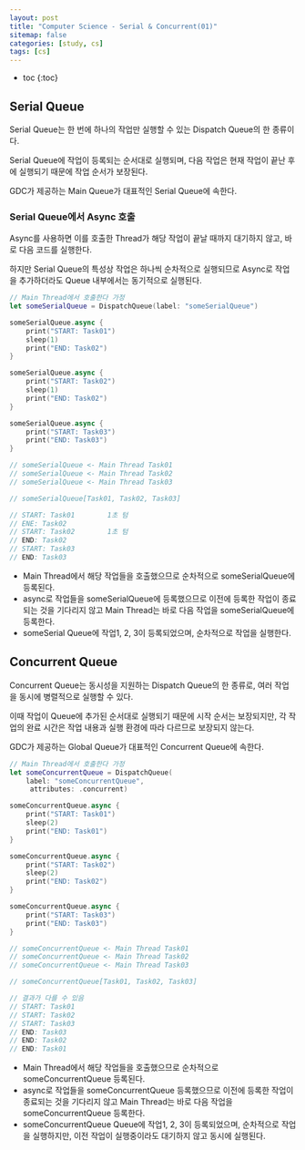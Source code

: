 ```yaml
---
layout: post
title: "Computer Science - Serial & Concurrent(01)"
sitemap: false
categories: [study, cs]
tags: [cs]
---
```


* toc
{:toc}

## Serial Queue
Serial Queue는 한 번에 하나의 작업만 실행할 수 있는 Dispatch Queue의 한 종류이다.     

Serial Queue에 작업이 등록되는 순서대로 실행되며, 다음 작업은 현재 작업이 끝난 후에 실행되기 때문에 작업 순서가 보장된다.

GDC가 제공하는 Main Queue가 대표적인 Serial Queue에 속한다.

### Serial Queue에서 Async 호출
Async를 사용하면 이를 호출한 Thread가 해당 작업이 끝날 때까지 대기하지 않고, 바로 다음 코드를 실행한다. 

하지만 Serial Queue의 특성상 작업은 하나씩 순차적으로 실행되므로 Async로 작업을 추가하더라도 Queue 내부에서는 동기적으로 실행된다.
~~~swift
// Main Thread에서 호출한다 가정
let someSerialQueue = DispatchQueue(label: "someSerialQueue")

someSerialQueue.async {
    print("START: Task01")
    sleep(1)
    print("END: Task02")
}

someSerialQueue.async {
    print("START: Task02")
    sleep(1)
    print("END: Task02")
}

someSerialQueue.async {
    print("START: Task03")
    print("END: Task03")
}

// someSerialQueue <- Main Thread Task01
// someSerialQueue <- Main Thread Task02
// someSerialQueue <- Main Thread Task03

// someSerialQueue[Task01, Task02, Task03]

// START: Task01        1초 텀
// ENE: Task02
// START: Task02        1초 텀
// END: Task02
// START: Task03
// END: Task03
~~~

* Main Thread에서 해당 작업들을 호출했으므로 순차적으로 someSerialQueue에 등록된다.
* async로 작업들을 someSerialQueue에 등록했으므로 이전에 등록한 작업이 종료되는 것을 기다리지 않고 Main Thread는 바로 다음 작업을 someSerialQueue에 등록한다.
* someSerial Queue에 작업1, 2, 3이 등록되었으며, 순차적으로 작업을 실행한다.

## Concurrent Queue
Concurrent Queue는 동시성을 지원하는 Dispatch Queue의 한 종류로, 여러 작업을 동시에 병렬적으로 실행할 수 있다.

이때 작업이 Queue에 추가된 순서대로 실행되기 때문에 시작 순서는 보장되지만, 각 작업의 완료 시간은 작업 내용과 실행 환경에 따라 다르므로 보장되지 않는다.

GDC가 제공하는 Global Queue가 대표적인 Concurrent Queue에 속한다.

~~~swift
// Main Thread에서 호출한다 가정
let someConcurrentQueue = DispatchQueue(
    label: "someConcurrentQueue",
     attributes: .concurrent)

someConcurrentQueue.async {
    print("START: Task01")
    sleep(2)
    print("END: Task01")
}

someConcurrentQueue.async {
    print("START: Task02")
    sleep(2)
    print("END: Task02")
}

someConcurrentQueue.async {
    print("START: Task03")
    print("END: Task03")
}

// someConcurrentQueue <- Main Thread Task01
// someConcurrentQueue <- Main Thread Task02
// someConcurrentQueue <- Main Thread Task03

// someConcurrentQueue[Task01, Task02, Task03]

// 결과가 다를 수 있음
// START: Task01
// START: Task02
// START: Task03
// END: Task03
// END: Task02
// END: Task01
~~~

* Main Thread에서 해당 작업들을 호출했으므로 순차적으로 someConcurrentQueue 등록된다.
* async로 작업들을 someConcurrentQueue 등록했으므로 이전에 등록한 작업이 종료되는 것을 기다리지 않고 Main Thread는 바로 다음 작업을 someConcurrentQueue 등록한다.
* someConcurrentQueue Queue에 작업1, 2, 3이 등록되었으며, 순차적으로 작업을 실행하지만, 이전 작업이 실행중이라도 대기하지 않고 동시에 실행된다.


